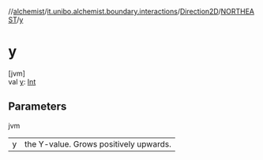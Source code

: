 //[alchemist](../../../../index.md)/[it.unibo.alchemist.boundary.interactions](../../index.md)/[Direction2D](../index.md)/[NORTHEAST](index.md)/[y](y.md)

# y

[jvm]\
val [y](y.md): [Int](https://kotlinlang.org/api/latest/jvm/stdlib/kotlin/-int/index.html)

## Parameters

jvm

| | |
|---|---|
| y | the Y-value. Grows positively upwards. |

